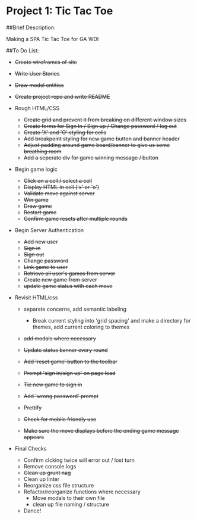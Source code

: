 # Project 1: Tic Tac Toe

##Brief Description:

Making a SPA Tic Tac Toe for GA WDI

##To Do List:

- ~~Create wireframes of site~~

- ~~Write User Stories~~

- ~~Draw model entities~~

- ~~Create project repo and write README~~

- Rough HTML/CSS
  - ~~Create grid and prevent it from breaking on different window sizes~~
  - ~~Create forms for Sign In / Sign up / Change password / log out~~
  - ~~Create 'X' and 'O' styling for cells~~
  - ~~Add breakpoint styling for new game button and banner header~~
  - ~~Adjust padding around game board/banner to give us some breathing room~~
  - ~~Add a seperate div for game winning message / button~~

- Begin game logic
  - ~~Click on a cell / select a cell~~
  - ~~Display HTML in cell ('x' or 'o')~~
  - ~~Validate move against server~~
  - ~~Win game~~
  - ~~Draw game~~
  - ~~Restart game~~
  - ~~Confirm game resets after multiple rounds~~


- Begin Server Authentication
  - ~~Add new user~~
  - ~~Sign in~~
  - ~~Sign out~~
  - ~~Change password~~
  - ~~Link game to user~~
  - ~~Retrieve all user's games from server~~
  - ~~Create new game from server~~
  - ~~update game status with each move~~

- Revisit HTML/css
  - separate concerns, add semantic labeling
    - Break current styling into 'grid spacing' and make a directory for themes, add current coloring to themes

  - ~~add modals where necessary~~
  - ~~Update status banner every round~~
  - ~~Add 'reset game' button to the toolbar~~
  - ~~Prompt 'sign in/sign up' on page load~~
  - ~~Tie new game to sign in~~
  - ~~Add 'wrong password' prompt~~
  - ~~Prettify~~
  - ~~Check for mobile friendly use~~
  - ~~Make sure the move displays before the ending game message appears~~

- Final Checks
  - Confirm clcking twice will error out / lost turn
  - Remove console.logs
  - ~~Clean up grunt nag~~
  - Clean up linter
  - Reorganize css file structure
  - Refactor/reorganize functions where necessary
    - Move modals to their own file
    - clean up file naming / structure
  - Dance!
